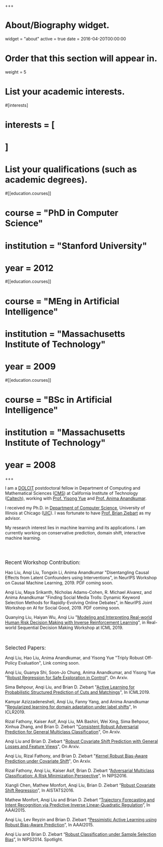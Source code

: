 +++
# About/Biography widget.
widget = "about"
active = true
date = 2016-04-20T00:00:00

# Order that this section will appear in.
weight = 5

# List your academic interests.
#[interests]
#  interests = [

#  ]

# List your qualifications (such as academic degrees).
#[[education.courses]]
#  course = "PhD in Computer Science"
#  institution = "Stanford University"
#  year = 2012

#[[education.courses]]
#  course = "MEng in Artificial Intelligence"
#  institution = "Massachusetts Institute of Technology"
#  year = 2009

#[[education.courses]]
#  course = "BSc in Artificial Intelligence"
#  institution = "Massachusetts Institute of Technology"
#  year = 2008

+++


I am a [DOLCIT](http://dolcit.cms.caltech.edu/index.html) postdoctoral fellow in Department of Computing and Mathematical Sciences ([CMS](http://www.cms.caltech.edu/)) at California Institute of Technology ([Caltech](http://www.caltech.edu/)), working with [Prof. Yisong Yue](http://www.yisongyue.com/index.php) and [Prof. Anima Anandkumar](http://tensorlab.cms.caltech.edu/users/anima/).

I received my Ph.D. in [Department of Computer Science](https://www.cs.uic.edu/), University of Illinois at Chicago ([UIC](https://uic.edu/)). I was fortunate to have [Prof. Brian Ziebart](https://www.cs.uic.edu/Ziebart) as my advisor.

My research interest lies in machine learning and its applications. I am currently working on conservative prediction, domain shift, interactive machine learning.


<br/><br/>
<!-- <span style="font-size:larger;">News:</space> -->


<span style="font-size:larger;">Recent Workshop Contribution:</space>

Hao Liu, Anqi Liu, Tongxin Li, Anima Anandkumar "Disentangling Causal Effects from Latent Confounders using Interventions", in NeurIPS Workshop on Causal Machine Learning, 2019. PDF coming soon.

Anqi Liu, Maya Srikanth, Nicholas Adams-Cohen, R. Michael Alvarez, and Anima Anandkumar "Finding Social Media Trolls: Dynamic Keyword Selection Methods for Rapidly-Evolving Online Debates", in NeurIPS Joint Workshop on AI for Social Good, 2019. PDF coming soon.

Quanying Liu, Haiyan Wu, Anqi Liu "[Modeling and Interpreting Real-world Human Risk Decision Making with Inverse Reinforcement Learning](https://arxiv.org/abs/1906.05803)", in Real-world Sequential Decision Making Workshop at ICML 2019.

<br/><br/>
<span style="font-size:larger;">Selected Papers:</space>

Anqi Liu, Hao Liu, Anima Anandkumar, and Yisong Yue "Triply Robust Off-Policy Evaluation", Link coming soon.

Anqi Liu, Guanya Shi, Soon-Jo Chung, Anima Anandkumar, and Yisong Yue "[Robust Regression for Safe Exploration in Control](https://arxiv.org/abs/1906.05819)", On Arxiv.

Sima Behpour, Anqi Liu, and Brian D. Ziebart "[Active Learning for Probabilistic Structured Prediction of Cuts and Matchings](http://proceedings.mlr.press/v97/behpour19a.html)", In ICML2019.

Kamyar Azizzadenesheli, Anqi Liu, Fanny Yang, and Anima Anandkumar "[Regularized learning for domain adaptation under label shifts](https://arxiv.org/abs/1903.09734)", In ICLR2019.


Rizal Fathony, Kaiser Asif, Anqi Liu, MA Bashiri, Wei Xing, Sima Behpour, Xinhua Zhang, and Brian D. Ziebart "[Consistent Robust Adversarial Prediction for General Multiclass Classification](https://arxiv.org/abs/1812.07526)", On Arxiv.


Anqi Liu and Brian D. Ziebart "[Robust Covariate Shift Prediction with General Losses and Feature Views](https://arxiv.org/abs/1712.10043)", On Arxiv.

Anqi Liu, Rizal Fathony, and Brian D. Ziebart "[Kernel Robust Bias-Aware Prediction under Covariate Shift](https://arxiv.org/abs/1712.10050)", On Arxiv.

Rizal Fathony, Anqi Liu, Kaiser Asif, Brian D. Ziebart “[Adversarial Multiclass Classification: A Risk Minimization Perspective](http://papers.nips.cc/paper/6088-adversarial-multiclass-classification-a-risk-minimization-perspective)”, In NIPS2016.

Xiangli Chen, Mathew Monfort, Anqi Liu, Brian D. Ziebart “[Robust Covariate Shift Regression](http://proceedings.mlr.press/v51/chen16d.pdf)”, In AISTATS2016.

Mathew Monfort, Anqi Liu and Brian D. Ziebart “[Trajectory Forecasting and Intent Recognition via Predictive Inverse Linear-Quadratic Regulation](https://www.aaai.org/ocs/index.php/AAAI/AAAI15/paper/viewPaper/9897)”, In AAAI2015.

Anqi Liu, Lev Reyzin and Brian D. Ziebart “[Pessimistic Active Learning using Robust Bias-Aware Prediction](https://www.aaai.org/ocs/index.php/AAAI/AAAI15/paper/viewPaper/9755)”, In AAAI2015.

Anqi Liu and Brian D. Ziebart “[Robust Classification under Sample Selection Bias](http://papers.nips.cc/paper/5458-robust-classification-under-sample-selection-bias)”, In NIPS2014. Spotlight.

<br/><br/>
